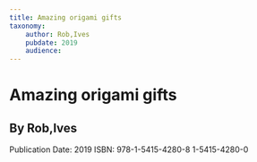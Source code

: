 ```yaml
---
title: Amazing origami gifts
taxonomy:
	author: Rob,Ives
	pubdate: 2019
	audience: 
---
```

# Amazing origami gifts
## By Rob,Ives


Publication Date: 2019
ISBN: 978-1-5415-4280-8 1-5415-4280-0